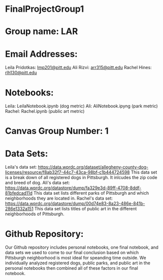 # FinalProjectGroup1

# Group name: LAR

# Email Addresses:
Leila Pridotkas: lmp201@pitt.edu
Ali Rizvi: arr315@pitt.edu
Rachel Hines: rlh130@pitt.edu

# Notebooks:
Leila: LeilaNotebook.ipynb (dog metric)
Ali: AliNotebook.ipyng (park metric)
Rachel: Rachel.ipynb (public art metric)

# Canvas Group Number: 1

# Data Sets:
Leila's data set: https://data.wprdc.org/dataset/allegheny-county-dog-licenses/resource/f8ab32f7-44c7-43ca-98bf-c1b444724598 
This data set is a break down of all registered dogs in Pittsburgh. It inlcudes the zip code and breed of dog.
Ali's data set: https://data.wprdc.org/datastore/dump/fa329e3d-89ff-4708-8ddf-81bfedcad11d 
This data set  lists different parks of Pittsburgh and which neighborhoods they are located in. 
Rachel's data set: https://data.wprdc.org/datastore/dump/00d74e83-8a23-486e-841b-286e1332a151
This data set lists titles of public art in the different neighborhoods of Pittsburgh.

# Github Repository:
Our Github repository includes personal notebooks, one final notebook, and data sets we used to come to our final conclusion based on which Pittsburgh neighborhood is most ideal for speanding time outside. We individually analyzed registered dogs, public parks, and public art in the personal notebooks then combined all of these factors in our final notebook.
